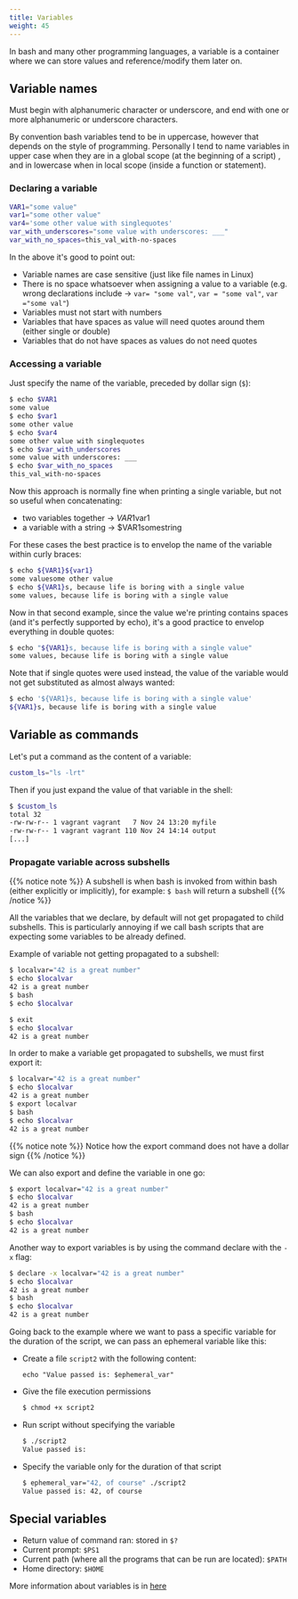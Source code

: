 ```yaml
---
title: Variables
weight: 45
---
```


In bash and many other programming languages, a variable is a container where we can store values and reference/modify them later on.

## Variable names

Must begin with alphanumeric character or underscore, and end with one or more alphanumeric or underscore characters.

By convention bash variables tend to be in uppercase, however that depends on the style of programming. Personally I tend to name variables in upper case when they are in a global scope (at the beginning of a script) , and in lowercase when in local scope (inside a function or statement).

### Declaring a variable

```bash
VAR1="some value"
var1="some other value"
var4='some other value with singlequotes'
var_with_underscores="some value with underscores: ___"
var_with_no_spaces=this_val_with-no-spaces
```
In the above it's good to point out:

* Variable names are case sensitive (just like file names in Linux)
* There is no space whatsoever when assigning a value to a variable (e.g. wrong declarations include -> `var= "some val"`, `var = "some val"`, `var ="some val"`)
* Variables must not start with numbers
* Variables that have spaces as value will need quotes around them (either single or double)
* Variables that do not have spaces as values do not need quotes

### Accessing a variable

Just specify the name of the variable, preceded by dollar sign (`$`):
```bash
$ echo $VAR1
some value
$ echo $var1
some other value
$ echo $var4
some other value with singlequotes
$ echo $var_with_underscores
some value with underscores: ___
$ echo $var_with_no_spaces
this_val_with-no-spaces
```

Now this approach is normally fine when printing a single variable, but not so useful when concatenating:

* two variables together -> $VAR1$var1
* a variable with a string -> $VAR1somestring

For these cases the best practice is to envelop the name of the variable within curly braces:
```bash
$ echo ${VAR1}${var1}
some valuesome other value
$ echo ${VAR1}s, because life is boring with a single value
some values, because life is boring with a single value
```

Now in that second example, since the value we're printing contains spaces (and it's perfectly supported by echo), it's a good practice to envelop everything in double quotes:
```bash
$ echo "${VAR1}s, because life is boring with a single value"
some values, because life is boring with a single value
```
Note that if single quotes were used instead, the value of the variable would not get substituted as almost always wanted:
```bash
$ echo '${VAR1}s, because life is boring with a single value'
${VAR1}s, because life is boring with a single value
```

## Variable as commands

Let's put a command as the content of a variable:
```bash
custom_ls="ls -lrt"
```
Then if you just expand the value of that variable in the shell:
```bash
$ $custom_ls
total 32
-rw-rw-r-- 1 vagrant vagrant   7 Nov 24 13:20 myfile
-rw-rw-r-- 1 vagrant vagrant 110 Nov 24 14:14 output
[...]
```

### Propagate variable across subshells

{{% notice note %}}
A subshell is when bash is invoked from within bash (either explicitly or implicitly), for example: `$ bash` will return a subshell
{{% /notice %}}

All the variables that we declare, by default will not get propagated to child subshells. This is particularly annoying if we call bash scripts that are expecting some variables to be already defined.

Example of variable not getting propagated to a subshell:
```bash
$ localvar="42 is a great number"
$ echo $localvar
42 is a great number
$ bash
$ echo $localvar

$ exit
$ echo $localvar
42 is a great number
```

In order to make a variable get propagated to subshells, we must first export it:
```bash
$ localvar="42 is a great number"
$ echo $localvar
42 is a great number
$ export localvar
$ bash
$ echo $localvar
42 is a great number
```
{{% notice note %}}
Notice how the export command does not have a dollar sign
{{% /notice %}}

We can also export and define the variable in one go:
```bash
$ export localvar="42 is a great number"
$ echo $localvar
42 is a great number
$ bash
$ echo $localvar
42 is a great number
```

Another way to export variables is by using the command declare with the `-x` flag:
```bash
$ declare -x localvar="42 is a great number"
$ echo $localvar
42 is a great number
$ bash
$ echo $localvar
42 is a great number
```

Going back to the example where we want to pass a specific variable for the duration of the script, we can pass an ephemeral variable like this:

* Create a file `script2` with the following content:
  ```
  echo "Value passed is: $ephemeral_var"
  ```
* Give the file execution permissions
  ```bash
  $ chmod +x script2
  ```
* Run script without specifying the variable
  ```bash
  $ ./script2
  Value passed is:
  ```
* Specify the variable only for the duration of that script
  ```bash
  $ ephemeral_var="42, of course" ./script2
  Value passed is: 42, of course
  ```

## Special variables

* Return value of command ran: stored in `$?`
* Current prompt: `$PS1`
* Current path (where all the programs that can be run are located): `$PATH`
* Home directory: `$HOME`

More information about variables is in <a href="http://tldp.org/LDP/Bash-Beginners-Guide/html/sect_03_02.html" target="_blank" >here</a>